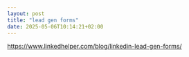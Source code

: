 ```yaml
---
layout: post
title: "lead gen forms"
date: 2025-05-06T10:14:21+02:00
---
```


https://www.linkedhelper.com/blog/linkedin-lead-gen-forms/
